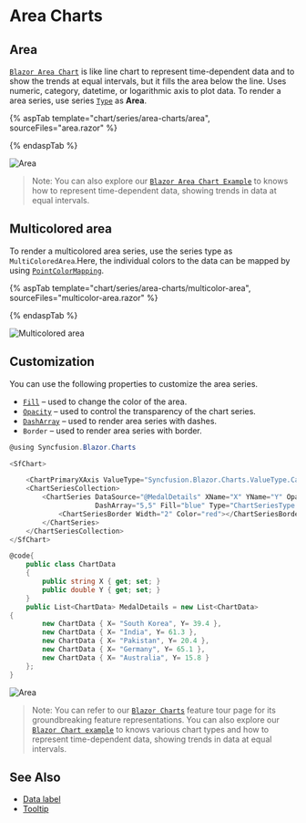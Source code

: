 # Area Charts

## Area

[`Blazor Area Chart`](https://www.syncfusion.com/blazor-components/blazor-charts/chart-types/area-chart) is like line chart to represent time-dependent data and to show the trends at equal intervals, but it fills the area below the line. Uses numeric, category, datetime, or logarithmic axis to plot data. To render a area series, use series [`Type`](https://help.syncfusion.com/cr/blazor/Syncfusion.Blazor.Charts.ChartSeries.html#Syncfusion_Blazor_Charts_ChartSeries_Type) as **Area**.

{% aspTab template="chart/series/area-charts/area", sourceFiles="area.razor" %}

{% endaspTab %}

![Area](../images/chart-types-images/area.png)

> Note: You can also explore our [`Blazor Area Chart Example`](https://blazor.syncfusion.com/demos/chart/area?theme=bootstrap4) to knows how to represent time-dependent data, showing trends in data at equal intervals.

## Multicolored area

To render a multicolored area series, use the series type as `MultiColoredArea`.Here, the individual colors to the data can be mapped by using [`PointColorMapping`](https://help.syncfusion.com/cr/blazor/Syncfusion.Blazor~Syncfusion.Blazor.Charts.ChartSeries~PointColorMapping.html).

{% aspTab template="chart/series/area-charts/multicolor-area", sourceFiles="multicolor-area.razor" %}

{% endaspTab %}

![Multicolored area](../images/chart-types-images/multicolorarea.png)

## Customization

You can use the following properties to customize the area series.

* [`Fill`](https://help.syncfusion.com/cr/blazor/Syncfusion.Blazor~Syncfusion.Blazor.Charts.ChartSeries~Fill.html) – used to change the color of the area.
* [`Opacity`](https://help.syncfusion.com/cr/blazor/Syncfusion.Blazor.Charts.ChartSeries.html#Syncfusion_Blazor_Charts_ChartSeries_Opacity) – used to control the transparency of the chart series.
* [``DashArray``](https://help.syncfusion.com/cr/blazor/Syncfusion.Blazor~Syncfusion.Blazor.Charts.ChartSeries~DashArray.html) – used to render area series with dashes.
* `Border` – used to render area series with border.

```csharp
@using Syncfusion.Blazor.Charts

<SfChart>

    <ChartPrimaryXAxis ValueType="Syncfusion.Blazor.Charts.ValueType.Category" />
    <ChartSeriesCollection>
        <ChartSeries DataSource="@MedalDetails" XName="X" YName="Y" Opacity="0.5"
                     DashArray="5,5" Fill="blue" Type="ChartSeriesType.Area">
            <ChartSeriesBorder Width="2" Color="red"></ChartSeriesBorder>
        </ChartSeries>
    </ChartSeriesCollection>
</SfChart>

@code{
    public class ChartData
    {
        public string X { get; set; }
        public double Y { get; set; }
    }
    public List<ChartData> MedalDetails = new List<ChartData>
{
        new ChartData { X= "South Korea", Y= 39.4 },
        new ChartData { X= "India", Y= 61.3 },
        new ChartData { X= "Pakistan", Y= 20.4 },
        new ChartData { X= "Germany", Y= 65.1 },
        new ChartData { X= "Australia", Y= 15.8 }
    };
}
```

![Area](../images/chart-types-images/area-custom.png)

> Note: You can refer to our [`Blazor Charts`](https://www.syncfusion.com/blazor-components/blazor-charts) feature tour page for its groundbreaking feature representations. You can also explore our [`Blazor Chart example`](https://blazor.syncfusion.com/demos/chart/line?theme=bootstrap4) to knows various chart types and how to represent time-dependent data, showing trends in data at equal intervals.

## See Also

* [Data label](../data-labels)
* [Tooltip](../tool-tip)